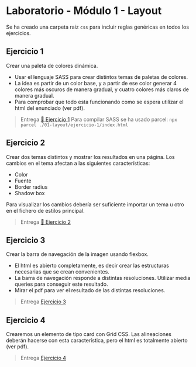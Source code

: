 # Laboratorio - Módulo 1 - Layout

Se ha creado una carpeta raiz `css` para incluir reglas genéricas en todos los ejercicios.
## Ejercicio 1

Crear una paleta de colores dinámica.

- Usar el lenguaje SASS para crear distintos temas de paletas de colores.
- La idea es partir de un color base, y a partir de ese color generar 4 colores más oscuros de manera gradual, y cuatro colores más claros de manera gradual.
- Para comprobar que todo esta funcionando como se espera utilizar el html del enunciado (ver pdf).

> Entrega [📁 Ejercicio 1](./ejercicio-1/)
> Para compilar SASS se ha usado parcel: `npx parcel ./01-layout/ejercicio-1/index.html`

## Ejercicio 2

Crear dos temas distintos y mostrar los resultados en una página.
Los cambios en el tema afectan a las siguientes características:

- Color
- Fuente
- Border radius
- Shadow box

Para visualizar los cambios debería ser suficiente importar un tema u otro en el fichero de estilos principal.

> Entrega [📁 Ejercicio 2](./ejercicio-2)

## Ejercicio 3

Crear la barra de navegación de la imagen usando flexbox.

- El html es abierto completamente, es decir crear las estructuras necesarias que se crean convenientes.
- La barra de navegación responde a distintas resoluciones. Utilizar media queries para conseguir este resultado.
- Mirar el pdf para ver el resultado de las distintas resoluciones.

> Entrega [Ejercicio 3](./ejercicio-4)

## Ejercicio 4

Crearemos un elemento de tipo card con Grid CSS.
Las alineaciones deberán hacerse con esta característica, pero el html es totalmente abierto (ver pdf).

> Entrega [Ejercicio 4](./ejercicio-4)